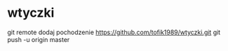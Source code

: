 # wtyczki
git remote dodaj pochodzenie https://github.com/tofik1989/wtyczki.git
 git push -u origin master
